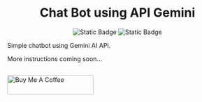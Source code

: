 <h1 align="center"> Chat Bot using API Gemini</h1>
<p align="center">
<img alt="Static Badge" src="https://img.shields.io/badge/.NetDesktop%20-%20grey?label=C%23&labelColor=purple"> 
<img alt="Static Badge" src="https://img.shields.io/badge/1.0.0%20-%20grey?label=Version&labelColor=blue">
</p>

Simple chatbot using Gemini AI API.

More instructions coming soon...

##
<a href="https://www.buymeacoffee.com/Factor013" target="_blank"><img src="https://cdn.buymeacoffee.com/buttons/v2/default-yellow.png" alt="Buy Me A Coffee" style="height: 45px !important;width: 197px !important;" ></a>
